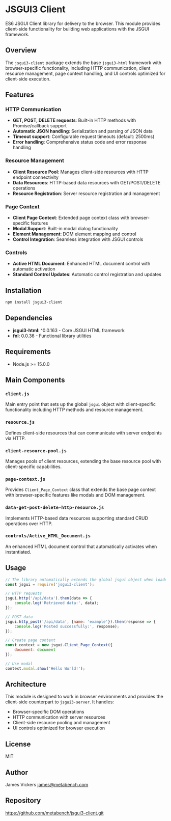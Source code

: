 # JSGUI3 Client

ES6 JSGUI Client library for delivery to the browser. This module provides client-side functionality for building web applications with the JSGUI framework.

## Overview

The `jsgui3-client` package extends the base `jsgui3-html` framework with browser-specific functionality, including HTTP communication, client resource management, page context handling, and UI controls optimized for client-side execution.

## Features

### HTTP Communication
- **GET, POST, DELETE requests**: Built-in HTTP methods with Promise/callback support
- **Automatic JSON handling**: Serialization and parsing of JSON data
- **Timeout support**: Configurable request timeouts (default: 2500ms)
- **Error handling**: Comprehensive status code and error response handling

### Resource Management
- **Client Resource Pool**: Manages client-side resources with HTTP endpoint connectivity
- **Data Resources**: HTTP-based data resources with GET/POST/DELETE operations
- **Resource Registration**: Server resource registration and management

### Page Context
- **Client Page Context**: Extended page context class with browser-specific features
- **Modal Support**: Built-in modal dialog functionality
- **Element Management**: DOM element mapping and control
- **Control Integration**: Seamless integration with JSGUI controls

### Controls
- **Active HTML Document**: Enhanced HTML document control with automatic activation
- **Standard Control Updates**: Automatic control registration and updates

## Installation

```bash
npm install jsgui3-client
```

## Dependencies

- **jsgui3-html**: ^0.0.163 - Core JSGUI HTML framework
- **fnl**: 0.0.36 - Functional library utilities

## Requirements

- Node.js >= 15.0.0

## Main Components

### `client.js`
Main entry point that sets up the global `jsgui` object with client-specific functionality including HTTP methods and resource management.

### `resource.js`
Defines client-side resources that can communicate with server endpoints via HTTP.

### `client-resource-pool.js`
Manages pools of client resources, extending the base resource pool with client-specific capabilities.

### `page-context.js`
Provides `Client_Page_Context` class that extends the base page context with browser-specific features like modals and DOM management.

### `data-get-post-delete-http-resource.js`
Implements HTTP-based data resources supporting standard CRUD operations over HTTP.

### `controls/Active_HTML_Document.js`
An enhanced HTML document control that automatically activates when instantiated.

## Usage

```javascript
// The library automatically extends the global jsgui object when loaded
const jsgui = require('jsgui3-client');

// HTTP requests
jsgui.http('/api/data').then(data => {
    console.log('Retrieved data:', data);
});

// POST data
jsgui.http_post('/api/data', {name: 'example'}).then(response => {
    console.log('Posted successfully:', response);
});

// Create page context
const context = new jsgui.Client_Page_Context({
    document: document
});

// Use modal
context.modal.show('Hello World!');
```

## Architecture

This module is designed to work in browser environments and provides the client-side counterpart to `jsgui3-server`. It handles:

- Browser-specific DOM operations
- HTTP communication with server resources
- Client-side resource pooling and management
- UI controls optimized for browser execution

## License

MIT

## Author

James Vickers <james@metabench.com>

## Repository

https://github.com/metabench/jsgui3-client.git